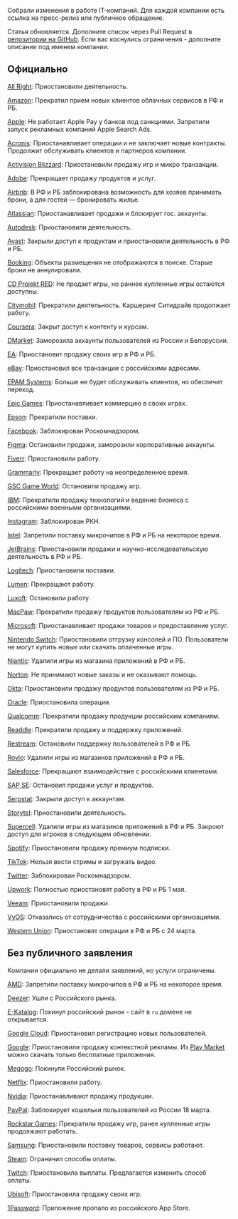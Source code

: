 Собрали изменения в работе IT-компаний. Для каждой компании есть ссылка на пресс-релиз или публичное обращение.

Статья обновляется. Дополните список через Pull Request в [репозитории на GitHub](https://github.com/sparrowcode/Articles/blob/main/ru/articles/sanctions-it-companies.md). Если вас коснулись ограничения - дополните описание под именем компании.

## Официально

[All Right](https://allright.com/ru/bye): Приостановили деятельность.

[Amazon](https://www.aboutamazon.com/news/community/amazons-assistance-in-ukraine): Прекратил прием новых клиентов облачных сервисов в РФ и РБ.

[Apple](https://www.buzzfeednews.com/article/sarahemerson/apple-responds-ukraine-russia-rt-sputnik-maps/): Не работает Apple Pay у банков под санкциями. Запретили запуск рекламных компаний Apple Search Ads.

[Acronis](https://www.acronis.com/en-us/blog/posts/acronis-suspends-all-operations-in-russia/): Приостанавливает операции и не заключает новые контракты. Продолжит обслуживать клиентов и партнеров компании.

[Activision Blizzard](https://www.activisionblizzard.com/newsroom/2022/03/supporting-the-ukrainian-people): Приостановили продажу игр и микро транзакции.

[Adobe](https://blog.adobe.com/en/publish/2022/03/04/adobe-stops-all-new-sales-in-russia): Прекращает продажу продуктов и услуг. 

[Airbnb](https://news.airbnb.com/airbnbs-actions-in-response-to-the-ukraine-crisis/): В РФ и РБ заблокирована возможность для хозяев принимать брони, а для гостей — бронировать жилье. 

[Atlassian](https://www.atlassian.com/blog/announcements/atlassian-stands-with-ukraine): Приостанавливает продажи и блокирует гос. аккаунты. 

[Autodesk](https://adsknews.autodesk.com/views/crisis-in-ukraine): Приостановили деятельность.

[Avast](https://blog.avast.com/avast-response-to-war-in-ukraine): Закрыли доступ к продуктам и приостановили деятельность в РФ и РБ.

[Booking](https://www.linkedin.com/posts/glennfogel_update-march-4-with-each-passing-day-as-activity-6904768188073275392-st4W/): Объекты размещения не отображаются в поиске. Старые брони не аннулировали.

[CD Projekt RED](https://en.cdprojektred.com/news/important-update-2/): Не продает игры, но раннее купленные игры остаются доступны.

[Citymobil](https://tass.ru/ekonomika/14045749): Прекратили деятельность. Каршеринг Ситидрайв продолжает работу.

[Coursera](https://blog.coursera.org/coursera-response-to-the-humanitarian-crisis-in-ukraine?utm_source=tw&utm_medium=social&utm_campaign=blog_courseraresponsetothehumanitariancrisisinukraine_03042022): Закрыт доступ к контенту и курсам. 

[DMarket](https://twitter.com/dmarket/status/1497952451726565383): Заморозила аккаунты пользователей из России и Белоруссии. 

[EA](https://www.ea.com/news/update-on-electronic-arts-titles-in-russia-and-belarus): Приостановит продажу своих игр в РФ и РБ.

[eBay](https://export.ebay.com/ru/seller-updates/ebay-news/seller-performance-protection2022/): Приостановил все транзакции с российскими адресами.

[EPAM Systems](https://www.epam.com/about/newsroom/press-releases/2022/epam-provides-update-on-ukraine): Больше не будет обслуживать клиентов, но обеспечит переход. 

[Epic Games](https://twitter.com/EpicNewsroom/status/1500236775448588295): Приостанавливает коммерцию в своих играх.

[Epson](https://global.epson.com/newsroom/2022/news_20220309.html): Прекратили поставки.

[Facebook](https://rkn.gov.ru/news/rsoc/news74156.htm): Заблокирован Роскомнадзором.

[Figma](https://www.figma.com/blog/our-response-to-ukraine/): Остановили продажи, заморозили корпоративные аккаунты.

[Fiverr](https://blog.fiverr.com/post/fiverr-suspends-business-in-russia): Приостановили работу. 

[Grammarly](https://www.grammarly.com/stand-with-ukraine/): Прекращает работу на неопределенное время. 

[GSC Game World](https://vk.com/gscgameworld?w=wall-172971040_54303): Остановили продажу игр.

[IBM](https://newsroom.ibm.com/War-in-Ukraine-Supporting-IBMers/): Прекратили продажу технологий и ведение бизнеса с российскими военными организациями. 

[Instagram](https://rkn.gov.ru/news/rsoc/news74176.htm): Заблокирован РКН.

[Intel](https://twitter.com/intelnews/status/1499531394871083015): Запретили поставку микрочипов в РФ и РБ на некоторое время.

[JetBrains](https://blog.jetbrains.com/blog/2022/03/11/jetbrains-statement-on-ukraine/): Приостановили продажи и научно-исследовательскую деятельность в РФ и РБ.

[Logitech](https://blog.logitech.com/2022/03/07/ukraine/): Приостановили поставки.

[Lumen](https://news.lumen.com/RussiaUkraine): Прекращают работу.

[Luxoft](https://www.luxoft.com/pr/we-stand-united-with-ukraine/): Остановили работу.

[MacPaw](https://twitter.com/MacPaw/status/1500064795579588609): Прекратили продажу продуктов пользователям из РФ и РБ.

[Microsoft](ttps://blogs.microsoft.com/on-the-issues/2022/03/04/microsoft-suspends-russia-sales-ukraine-conflict/): Приостанавливает продажи товаров и предоставление услуг. 

[Nintendo Switch](https://www.nintendo.ru/-/-Nintendo--11593.html): Приостановили отгрузку консолей и ПО. Пользователи не могут купить новые или скачать оплаченные игры.

[Niantic](https://twitter.com/NianticLabs/status/1502120716665118725): Удалили игры из магазина приложений в РФ и РБ.

[Norton](https://support.norton.com/sp/ru/ru/home/current/info?inid=support-nav_support-homepage): Не принимают новые заказы и не оказывают помощь.

[Okta](https://www.okta.com/blog/2022/03/okta-stands-with-ukraine/): Приостановили продажу продуктов пользователям из РФ и РБ.

[Oracle](https://twitter.com/Oracle/status/1499058658583490568): Приостановила операции.

[Qualcomm](https://twitter.com/Qualcomm/status/1504137445771661313): Прекратили продажу продукции российским компаниям.

[Readdle](https://readdle.com/ru/no-service-russia): Прекратили продажу и поддержку приложений.

[Restream](https://restream.io/stop-war): Остановили поддержку пользователей в РФ и РБ.

[Rovio](https://www.rovio.com/articles/rovio-removes-its-games-from-app-stores-in-russia-and-belarus/): Удалили игры из магазинов приложений в РФ и РБ.

[Salesforce](https://www.salesforce.com/news/stories/standing-with-ukraine/): Прекращают взаимодействие с российскими клиентами.

[SAP SE](https://news.sap.com/2022/03/standing-in-solidarity/): Остановил продажи услуг и продуктов.

[Serpstat](https://serpstat.com/rf_ban/): Закрыли доступ к аккаунтам.

[Storytel](https://investors.storytel.com/en/storytel-pauses-its-russian-operations-until-further-notice/): Приостановили деятельность.

[Supercell](https://twitter.com/supercell/status/1501533775410470912): Удалили игры из магазинов приложений в РФ и РБ. Закроют доступ для игроков в следующем обновлении.

[Spotify](https://support.spotify.com/ru-ru/contact-spotify-support/?nosignup=true): Приостановили продажу премиум подписки.

[TikTok](https://twitter.com/TikTokComms/status/1500535437861048320): Нельзя вести стримы и загружать видео.

[Twitter](https://vc.ru/social/375177-roskomnadzor-zablokiroval-twitter-v-rossii): Заблокирован Роскомнадзором.

[Upwork](https://twitter.com/Upwork/status/1500837282210672640): Полностью приостановят работу в РФ и РБ 1 мая.

[Veeam](https://www.veeam.com/blog/142834.html): Приостановили продажи.

[VyOS](https://blog.vyos.io/global-security-issue-with-russian-federation-invasion-into-ukraine): Отказались от сотрудничества с российскими организациями.

[Western Union](https://ir.westernunion.com/news/archived-press-releases/press-release-details/2022/Western-Union-Suspends-Operations-in-Russia-and-Belarus/default.aspx): Приостановят операции в РФ и РБ с 24 марта.

## Без публичного заявления

Компании официально не делали заявлений, но услуги ограничены.

[AMD](https://videocardz.com/newz/intel-and-amd-officially-confirm-all-shipments-to-russia-and-belarus-have-been-suspended/): Запретили поставку микрочипов в РФ и РБ на некоторое время.  

[Deezer](https://www.newsler.ru/society/2022/03/05/deezer-uhodit-iz-rossii): Ушли с Российского рынка. 

[E-Katalog](https://vc.ru/u/1011282-nikita/375139-ne-zhdite-vyplat-ot-e-katalog): Покинул российский рынок - сайт в `ru` домене не открывается.

[Google Cloud](https://www.businessinsider.com/google-cloud-stops-accepting-new-customers-in-russia-2022-3): Приостановил регистрацию новых пользователей.

[Google](https://www.nytimes.com/2022/03/03/technology/google-ads-russia.html): Приостановили продажу контекстной рекламы. Из [Play Market](https://support.google.com/googleplay/android-developer/answer/11950272) можно скачать только бесплатные приложения. 

[Megogo](https://www.vedomosti.ru/media/articles/2022/03/02/911742-megogo-prekraschaet-deyatelnost): Покинули Российский рынок. 

[Netflix](https://variety.com/2022/digital/news/netflix-suspends-service-russia-ukraine-invasion-1235197390/): Приостановили работу. 

[Nvidia](https://in.pcmag.com/graphics-cards/148243/nvidia-to-stop-all-product-sales-to-russia): Приостанавливают продажу продукции. 

[PayPal](https://www.paypal.com/ru/smarthelp/home): Заблокирует кошельки пользователей из России 18 марта. 

[Rockstar Games](https://tass.ru/ekonomika/13976059): Прекратили продажу игр, ранее купленные игры продолжают работать. 

[Samsung](https://www.bloomberg.com/news/articles/2022-03-04/samsung-suspends-shipments-of-phones-chips-to-russia?): Приостановили поставку товаров, сервисы работают.

[Steam](https://dtf.ru/gameindustry/1104642-steam-ogranichil-sposoby-oplaty-dlya-polzovateley-iz-rossii-dostupny-tolko-paypal-i-koshelek-magazina): Ограничил способы оплаты.

[Twitch](https://dtf.ru/gameindustry/1107855-twitch-priostanovila-vyplaty-rossiyskim-strimeram-im-predlagayut-vybrat-drugoy-sposob-oplaty): Приостановила выплаты. Предлагается изменить способ оплаты.

[Ubisoft](https://www.bloomberg.com/news/articles/2022-03-07/ubisoft-stopping-sales-in-russia-following-major-rivals): Приостановила продажу своих игр.

[1Password](https://vc.ru/services/379381-menedzher-paroley-1password-propal-iz-rossiyskogo-app-store): Приложение пропало из российского App Store.